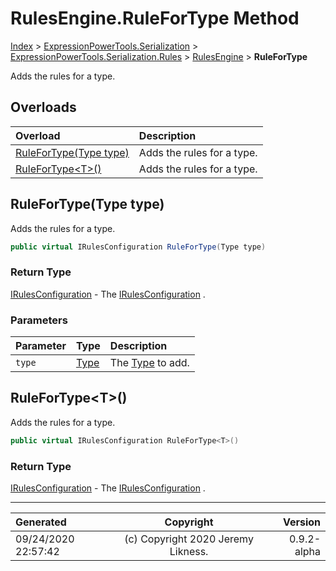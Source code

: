 ﻿# RulesEngine.RuleForType Method

[Index](../index.md) > [ExpressionPowerTools.Serialization](ExpressionPowerTools.Serialization.a.md) > [ExpressionPowerTools.Serialization.Rules](ExpressionPowerTools.Serialization.Rules.n.md) > [RulesEngine](ExpressionPowerTools.Serialization.Rules.RulesEngine.cs.md) > **RuleForType**

Adds the rules for a type.

## Overloads

| Overload | Description |
| :-- | :-- |
| [RuleForType(Type type)](#rulefortypetype-type) | Adds the rules for a type. |
| [RuleForType&lt;T>()](#rulefortypet) | Adds the rules for a type. |
## RuleForType(Type type)

Adds the rules for a type.

```csharp
public virtual IRulesConfiguration RuleForType(Type type)
```

### Return Type

 [IRulesConfiguration](ExpressionPowerTools.Serialization.Signatures.IRulesConfiguration.i.md)  - The [IRulesConfiguration](ExpressionPowerTools.Serialization.Signatures.IRulesConfiguration.i.md) .

### Parameters

| Parameter | Type | Description |
| :-- | :-- | :-- |
| `type` | [Type](https://docs.microsoft.com/dotnet/api/system.type) | The [Type](https://docs.microsoft.com/dotnet/api/system.type) to add. |


## RuleForType&lt;T>()

Adds the rules for a type.

```csharp
public virtual IRulesConfiguration RuleForType<T>()
```

### Return Type

 [IRulesConfiguration](ExpressionPowerTools.Serialization.Signatures.IRulesConfiguration.i.md)  - The [IRulesConfiguration](ExpressionPowerTools.Serialization.Signatures.IRulesConfiguration.i.md) .



---

| Generated | Copyright | Version |
| :-- | :-: | --: |
| 09/24/2020 22:57:42 | (c) Copyright 2020 Jeremy Likness. | 0.9.2-alpha |
